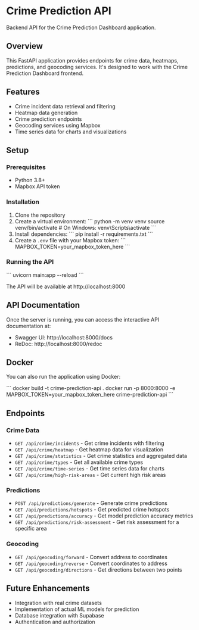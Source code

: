 # Crime Prediction API

Backend API for the Crime Prediction Dashboard application.

## Overview

This FastAPI application provides endpoints for crime data, heatmaps, predictions, and geocoding services. It's designed to work with the Crime Prediction Dashboard frontend.

## Features

- Crime incident data retrieval and filtering
- Heatmap data generation
- Crime prediction endpoints
- Geocoding services using Mapbox
- Time series data for charts and visualizations

## Setup

### Prerequisites

- Python 3.8+
- Mapbox API token

### Installation

1. Clone the repository
2. Create a virtual environment:
   \`\`\`
   python -m venv venv
   source venv/bin/activate  # On Windows: venv\Scripts\activate
   \`\`\`
3. Install dependencies:
   \`\`\`
   pip install -r requirements.txt
   \`\`\`
4. Create a `.env` file with your Mapbox token:
   \`\`\`
   MAPBOX_TOKEN=your_mapbox_token_here
   \`\`\`

### Running the API

\`\`\`
uvicorn main:app --reload
\`\`\`

The API will be available at http://localhost:8000

## API Documentation

Once the server is running, you can access the interactive API documentation at:

- Swagger UI: http://localhost:8000/docs
- ReDoc: http://localhost:8000/redoc

## Docker

You can also run the application using Docker:

\`\`\`
docker build -t crime-prediction-api .
docker run -p 8000:8000 -e MAPBOX_TOKEN=your_mapbox_token_here crime-prediction-api
\`\`\`

## Endpoints

### Crime Data

- `GET /api/crime/incidents` - Get crime incidents with filtering
- `GET /api/crime/heatmap` - Get heatmap data for visualization
- `GET /api/crime/statistics` - Get crime statistics and aggregated data
- `GET /api/crime/types` - Get all available crime types
- `GET /api/crime/time-series` - Get time series data for charts
- `GET /api/crime/high-risk-areas` - Get current high risk areas

### Predictions

- `POST /api/predictions/generate` - Generate crime predictions
- `GET /api/predictions/hotspots` - Get predicted crime hotspots
- `GET /api/predictions/accuracy` - Get model prediction accuracy metrics
- `GET /api/predictions/risk-assessment` - Get risk assessment for a specific area

### Geocoding

- `GET /api/geocoding/forward` - Convert address to coordinates
- `GET /api/geocoding/reverse` - Convert coordinates to address
- `GET /api/geocoding/directions` - Get directions between two points

## Future Enhancements

- Integration with real crime datasets
- Implementation of actual ML models for prediction
- Database integration with Supabase
- Authentication and authorization
